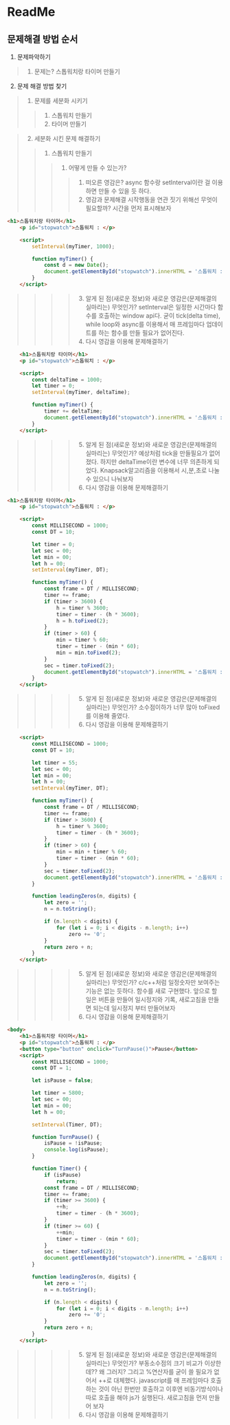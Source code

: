 # ReadMe
## 문제해결 방법 순서

1. 문제파악하기
> 1. 문제는? 스톱워치랑 타이머 만들기

2. 문제 해결 방법 찾기
> 1. 문제를 세분화 시키기
> > 1. 스톱워치 만들기
> > 2. 타이머 만들기

> 2. 세분화 시킨 문제 해결하기
> > 1. 스톱워치 만들기
> > > 1. 어떻게 만들 수 있는가?
> > > > 1. 떠오른 영감은? async 함수랑 setInterval이란 걸 이용하면 만들 수 있을 듯 하다.
> > > > 2. 영감과 문제해결 시작행동을 연관 짓기 위해선 무엇이 필요할까? 시간을 먼저 표시해보자
```html
<h1>스톱워치랑 타이머</h1>
    <p id="stopwatch">스톱워치 : </p>

    <script>
        setInterval(myTimer, 1000);

        function myTimer() {
            const d = new Date();
            document.getElementById("stopwatch").innerHTML = '스톱워치 :' + d.toLocaleTimeString();
        }
    </script>
```
> > > > 3. 알게 된 점(새로운 정보)와 새로운 영감은(문제해결의 실마리는) 무엇인가? setInterval은 일정한 시간마다 함수를 호출하는 window api다. 굳이 tick(delta time), while loop와 async를 이용해서 매 프레임마다 업데이트를 하는 함수를 만들 필요가 없어진다.
> > > > 4. 다시 영감을 이용해 문제해결하기
```html
    <h1>스톱워치랑 타이머</h1>
    <p id="stopwatch">스톱워치 : </p>

    <script>
        const deltaTime = 1000;
        let timer = 0;
        setInterval(myTimer, deltaTime);

        function myTimer() {
            timer += deltaTime;
            document.getElementById("stopwatch").innerHTML = '스톱워치 :' + timer;
        }
    </script>
```
> > > > 5. 알게 된 점(새로운 정보)와 새로운 영감은(문제해결의 실마리는) 무엇인가? 예상처럼 tick을 만들필요가 없어졌다. 하지만 deltaTime이란 변수에 너무 의존하게 되었다. Knapsack알고리즘을 이용해서 시,분,초로 나눌 수 있으니 나눠보자
> > > > 6. 다시 영감을 이용해 문제해결하기
```html
<h1>스톱워치랑 타이머</h1>
    <p id="stopwatch">스톱워치 : </p>

    <script>
        const MILLISECOND = 1000;
        const DT = 10;

        let timer = 0;
        let sec = 00;
        let min = 00;
        let h = 00;
        setInterval(myTimer, DT);

        function myTimer() {
            const frame = DT / MILLISECOND;
            timer += frame;
            if (timer > 3600) {
                h = timer % 3600;
                timer = timer - (h * 3600);
                h = h.toFixed(2);
            }
            if (timer > 60) {
                min = timer % 60;
                timer = timer - (min * 60);
                min = min.toFixed(2);
            }
            sec = timer.toFixed(2);
            document.getElementById("stopwatch").innerHTML = '스톱워치 :' + h + ':' + min + ':' + sec;
        }
    </script>
```
> > > > 5. 알게 된 점(새로운 정보)와 새로운 영감은(문제해결의 실마리는) 무엇인가? 소수점이하가 너무 많아 toFixed를 이용해 줄였다. 
> > > > 6. 다시 영감을 이용해 문제해결하기

```html
    <script>
        const MILLISECOND = 1000;
        const DT = 10;

        let timer = 55;
        let sec = 00;
        let min = 00;
        let h = 00;
        setInterval(myTimer, DT);

        function myTimer() {
            const frame = DT / MILLISECOND;
            timer += frame;
            if (timer > 3600) {
                h = timer % 3600;
                timer = timer - (h * 3600);
            }
            if (timer > 60) {
                min = min + timer % 60;
                timer = timer - (min * 60);
            }
            sec = timer.toFixed(2);
            document.getElementById("stopwatch").innerHTML = '스톱워치 :' + leadingZeros(h, 2) + ':' + leadingZeros(min, 2) + ':' + leadingZeros(sec, 5) + ':' + sec.length;
        }

        function leadingZeros(n, digits) {
            let zero = '';
            n = n.toString();

            if (n.length < digits) {
                for (let i = 0; i < digits - n.length; i++)
                    zero += '0';
            }
            return zero + n;
        }
    </script>
```
> > > > 5. 알게 된 점(새로운 정보)와 새로운 영감은(문제해결의 실마리는) 무엇인가? c/c++처럼 일정숫자만 보여주는 기능은 없는 듯하다. 함수를 새로 구현했다. 앞으로 할 일은 버튼을 만들어 일시정지와 기록, 새로고침을 만들면 되는데 일시정지 부터 만들어보자
> > > > 6. 다시 영감을 이용해 문제해결하기

```html
<body>
    <h1>스톱워치랑 타이머</h1>
    <p id="stopwatch">스톱워치 : </p>
    <button type="button" onclick="TurnPause()">Pause</button>
    <script>
        const MILLISECOND = 1000;
        const DT = 1;

        let isPause = false;

        let timer = 5800;
        let sec = 00;
        let min = 00;
        let h = 00;

        setInterval(Timer, DT);

        function TurnPause() {
            isPause = !isPause;
            console.log(isPause);
        }

        function Timer() {
            if (isPause)
                return;
            const frame = DT / MILLISECOND;
            timer += frame;
            if (timer >= 3600) {
                ++h;
                timer = timer - (h * 3600);
            }
            if (timer >= 60) {
                ++min;
                timer = timer - (min * 60);
            }
            sec = timer.toFixed(2);
            document.getElementById("stopwatch").innerHTML = '스톱워치 :' + leadingZeros(h, 2) + ':' + leadingZeros(min, 2) + ':' + leadingZeros(sec, 5) + ':' + sec.length;
        }

        function leadingZeros(n, digits) {
            let zero = '';
            n = n.toString();

            if (n.length < digits) {
                for (let i = 0; i < digits - n.length; i++)
                    zero += '0';
            }
            return zero + n;
        }
    </script>
```

> > > > 5. 알게 된 점(새로운 정보)와 새로운 영감은(문제해결의 실마리는) 무엇인가? 부동소수점의 크기 비교가 이상한데?? 왜 그러지? 그리고 %연산자를 굳이 쓸 필요가 없어서 ++로 대체했다. javascript를 매 프레임마다 호출하는 것이 아닌 한번만 호출하고 이후엔 비동기방식이나 따로 호출을 해야 js가 실행된다. 새로고침을 먼저 만들어 보자
> > > > 6. 다시 영감을 이용해 문제해결하기
